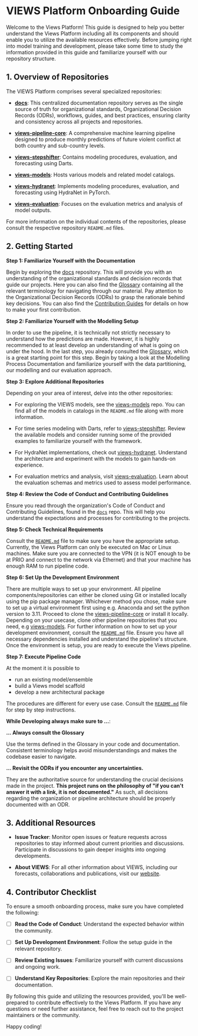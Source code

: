 # VIEWS Platform Onboarding Guide

Welcome to the Views Platform! This guide is designed to help you better understand the Views Platform including all its components and should enable you to utilize the available resources effectively. Before jumping right into model training and development, please take some time to study the information provided in this guide and familiarize yourself with our repository structure. 

## 1. Overview of Repositories

The VIEWS Platform comprises several specialized repositories:

- **[docs](https://github.com/views-platform/docs)**: This centralized documentation repository serves as the single source of truth for organizational standards, Organizational Decision Records (ODRs), workflows, guides, and best practices, ensuring clarity and consistency across all projects and repositories.

- **[views-pipeline-core](https://github.com/views-platform/views-pipeline-core)**: A comprehensive machine learning pipeline designed to produce monthly predictions of future violent conflict at both country and sub-country levels.

- **[views-stepshifter](https://github.com/views-platform/views-stepshifter)**: Contains modeling procedures, evaluation, and forecasting using Darts.

- **[views-models](https://github.com/views-platform/views-models)**: Hosts various models and related model catalogs.

- **[views-hydranet](https://github.com/views-platform/views-hydranet)**: Implements modeling procedures, evaluation, and forecasting using HydraNet in PyTorch.

- **[views-evaluation](https://github.com/views-platform/views-evaluation)**: Focuses on the evaluation metrics and analysis of model outputs.

For more information on the individual contents of the repositories, please consult the respective repository `README.md` files. 

## 2. Getting Started

**Step 1: Familiarize Yourself with the Documentation**

Begin by exploring the [docs](https://github.com/views-platform/docs) repository. This will provide you with an understanding of the organizational standards and decision records that guide our projects. Here you can also find the [Glossary](../FAQ%20&%20Glossary/glossary.md) containing all the relevant terminology for navigating through our material. Pay attention to the Organizational Decision Records (ODRs) to grasp the rationale behind key decisions. You can also find the [Contribution Guides](/Contribution%20Guides/README.md) for details on how to make your first contribution.

**Step 2: Familiarize Yourself with the Modelling Setup**

In order to use the pipeline, it is technically not strictly necessary to understand how the predictions are made. However, it is highly recommended to at least develop an understanding of what is going on under the hood. In the last step, you already consulted the [Glossary](../FAQ%20&%20Glossary/glossary.md), which is a great starting point for this step. Begin by taking a look at the Modelling Process Documentation and familiarize yourself with the data partitioning, our modelling and our evaluation approach. 

**Step 3: Explore Additional Repositories**

Depending on your area of interest, delve into the other repositories:

- For exploring the VIEWS models, see the [views-models](https://github.com/views-platform/views-models) repo. You can find all of the models in catalogs in the `README.md` file along with more information.

- For time series modeling with Darts, refer to [views-stepshifter](https://github.com/views-platform/views-stepshifter). Review the available models and consider running some of the provided examples to familiarize yourself with the framework.

- For HydraNet implementations, check out [views-hydranet](https://github.com/views-platform/views-hydranet). Understand the architecture and experiment with the models to gain hands-on experience.

- For evaluation metrics and analysis, visit [views-evaluation](https://github.com/views-platform/views-evaluation). Learn about the evaluation schemas and metrics used to assess model performance.

**Step 4: Review the Code of Conduct and Contributing Guidelines**

Ensure you read through the organization's Code of Conduct and Contributing Guidelines, found in the [`docs`](https://github.com/views-platform/docs) repo. This will help you understand the expectations and processes for contributing to the projects.


**Step 5: Check Technical Requirements**

Consult the [`README.md`](https://github.com/views-platform/views-pipeline-core/blob/main/README.md) file to make sure you have the appropriate setup. Currently, the Views Platform can only be executed on Mac or Linux machines. Make sure you are connected to the VPN (it is NOT enough to be at PRIO and connect to the network via Ethernet) and that your machine has enough RAM to run pipeline code.


**Step 6: Set Up the Development Environment**

There are multiple ways to set up your environment. All pipeline components/repositories can either be cloned using Git or installed locally using the pip package manager. Whichever method you chose, make sure to set up a virtual environment first using e.g. Anaconda and set the python version to 3.11. Proceed to clone the [views-pipeline-core](https://github.com/views-platform/views-pipeline-core) or install it locally. Depending on your usecase, clone other pipeline repositories that you need, e.g [views-models](https://github.com/views-platform/views-models). For further information on how to set up your development environment, consult the [`README.md`](https://github.com/views-platform/views-pipeline-core/blob/main/README.md) file. Ensure you have all necessary dependencies installed and understand the pipeline's structure. Once the environment is setup, you are ready to execute the Views pipeline.

**Step 7: Execute Pipeline Code**

At the moment it is possible to 

- run an existing model/ensemble 
- build a Views model scaffold
- develop a new architectural package 

The procedures are different for every use case. Consult the [`README.md`](https://github.com/views-models/main/README.md) file for step by step instructions. 


**While Developing always make sure to ...**:

**... Always consult the Glossary**

Use the terms defined in the Glossary in your code and documentation. Consistent terminology helps avoid misunderstandings and makes the codebase easier to navigate.

**... Revisit the ODRs if you encounter any uncertainties.** 

They are the authoritative source for understanding the crucial decisions made in the project. **This project runs on the philosophy of "if you can't answer it with a link, it is not documented."** As such, all decisions regarding the organization or pipeline architecture should be properly documented with an ODR.


## 3. Additional Resources

- **Issue Tracker**: Monitor open issues or feature requests across repositories to stay informed about current priorities and discussions. Participate in discussions to gain deeper insights into ongoing developments.

- **About VIEWS**: For all other information about VIEWS, including our forecasts, collaborations and publications, visit our [website](https://viewsforecasting.org/). 


## 4. Contributor Checklist

To ensure a smooth onboarding process, make sure you have completed the following:

- [ ] **Read the Code of Conduct**: Understand the expected behavior within the community.

- [ ] **Set Up Development Environment**: Follow the setup guide in the relevant repository.

- [ ] **Review Existing Issues**: Familiarize yourself with current discussions and ongoing work.

- [ ] **Understand Key Repositories**: Explore the main repositories and their documentation.


By following this guide and utilizing the resources provided, you'll be well-prepared to contribute effectively to the Views Platform. If you have any questions or need further assistance, feel free to reach out to the project maintainers or the community.

Happy coding! 
